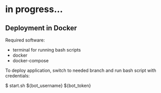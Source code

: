 # in progress...

## Deployment in Docker
Required software:
* terminal for running bash scripts
* docker
* docker-compose

To deploy application, switch to needed branch and run bash script with credentials:

$ start.sh ${bot_username} ${bot_token}

